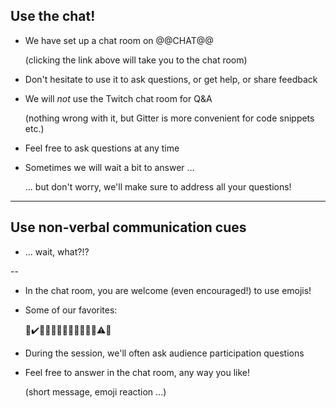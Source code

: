 ## Use the chat!

- We have set up a chat room on @@CHAT@@

  (clicking the link above will take you to the chat room)

- Don't hesitate to use it to ask questions, or get help, or share feedback

- We will *not* use the Twitch chat room for Q&A

  (nothing wrong with it, but Gitter is more convenient for code snippets etc.)

- Feel free to ask questions at any time

- Sometimes we will wait a bit to answer ...

  ... but don't worry, we'll make sure to address all your questions!

---

## Use non-verbal communication cues

- ... wait, what?!?

--

- In the chat room, you are welcome (even encouraged!) to use emojis!

- Some of our favorites:

  🤔✔️👍🏻👍🏼👍🏽👍🏾👍🏿⚠️🛑

- During the session, we'll often ask audience participation questions

- Feel free to answer in the chat room, any way you like!

  (short message, emoji reaction ...)
